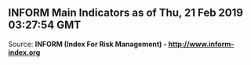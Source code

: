 ## INFORM Main Indicators as of Thu, 21 Feb 2019 03:27:54 GMT

Source: **INFORM (Index For Risk Management) - http://www.inform-index.org**